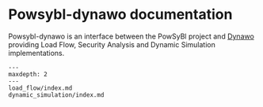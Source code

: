 # Powsybl-dynawo documentation
Powsybl-dynawo is an interface between the PowSyBl project and [Dynawo](https://dynawo.github.io) providing Load Flow, Security Analysis and Dynamic Simulation implementations.

```{toctree}
---
maxdepth: 2
---
load_flow/index.md
dynamic_simulation/index.md
```
